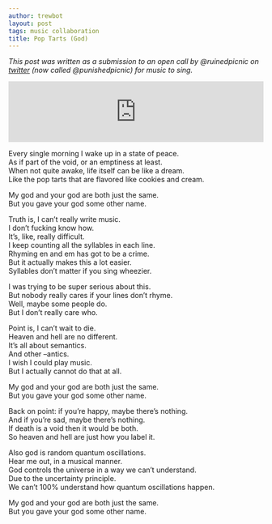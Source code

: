 ```yaml
---
author: trewbot
layout: post
tags: music collaboration
title: Pop Tarts (God)
---
```


_This post was written as a submission to an open call by @ruinedpicnic on
[twitter](https://twitter.com) (now called @punishedpicnic) for music to sing._

<iframe style="border: 0; width: 100%; height: 120px;"
src="https://bandcamp.com/EmbeddedPlayer/album=706583445/size=large/bgcol=ffffff
/linkcol=0687f5/tracklist=false/artwork=none/track=1379676702/transparent=true/"
seamless>
<a href="http://ruinedpicnic.bandcamp.com/album/ruined-picnic-and-friends">
Ruined Picnic and Friends by ruined picnic and friends</a></iframe>

Every single morning I wake up in a state of peace.<br>
As if part of the void, or an emptiness at least.<br>
When not quite awake, life itself can be like a dream.<br>
Like the pop tarts that are flavored like cookies and cream.

My god and your god are both just the same.<br>
But you gave your god some other name.

Truth is, I can’t really write music.<br>
I don’t fucking know how.<br>
It’s, like, really difficult.<br>
I keep counting all the syllables in each line.<br>
Rhyming en and em has got to be a crime.<br>
But it actually makes this a lot easier.<br>
Syllables don’t matter if you sing wheezier.

I was trying to be super serious about this.<br>
But nobody really cares if your lines don’t rhyme.<br>
Well, maybe some people do.<br>
But I don’t really care who.<br>

Point is, I can’t wait to die.<br>
Heaven and hell are no different.<br>
It’s all about semantics.<br>
And other –antics.<br>
I wish I could play music.<br>
But I actually cannot do that at all.

My god and your god are both just the same.<br>
But you gave your god some other name.

Back on point: if you’re happy, maybe there’s nothing.<br>
And if you’re sad, maybe there’s nothing.<br>
If death is a void then it would be both.<br>
So heaven and hell are just how you label it.

Also god is random quantum oscillations.<br>
Hear me out, in a musical manner.<br>
God controls the universe in a way we can’t understand.<br>
Due to the uncertainty principle.<br>
We can’t 100% understand how quantum oscillations happen.

My god and your god are both just the same.<br>
But you gave your god some other name.
